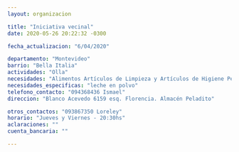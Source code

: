 ```yaml
---
layout: organizacion

title: "Iniciativa vecinal"
date: 2020-05-26 20:22:32 -0300

fecha_actualizacion: "6/04/2020"

departamento: "Montevideo"
barrio: "Bella Italia"
actividades: "Olla"
necesidades: "Alimentos Artículos de Limpieza y Artículos de Higiene Personal"
necesidades_especificas: "leche en polvo"
telefono_contacto: "094368436 Ismael"
direccion: "Blanco Acevedo 6159 esq. Florencia. Almacén Peladito"

otros_contactos: "093867350 Loreley"
horario: "Jueves y Viernes - 20:30hs"
aclaraciones: ""
cuenta_bancaria: ""

---
```

